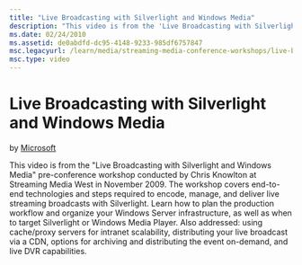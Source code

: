```yaml
---
title: "Live Broadcasting with Silverlight and Windows Media"
description: "This video is from the 'Live Broadcasting with Silverlight and Windows Media' pre-conference workshop conducted by Chris Knowlton at Streaming Media West in..."
ms.date: 02/24/2010
ms.assetid: de0abdfd-dc95-4148-9233-985df6757847
msc.legacyurl: /learn/media/streaming-media-conference-workshops/live-broadcasting-with-silverlight-and-windows-media-streaming-media-west-2009
msc.type: video
---
```

# Live Broadcasting with Silverlight and Windows Media

by [Microsoft](https://github.com/Microsoft)

This video is from the "Live Broadcasting with Silverlight and Windows Media" pre-conference workshop conducted by Chris Knowlton at Streaming Media West in November 2009. The workshop covers end-to-end technologies and steps required to encode, manage, and deliver live streaming broadcasts with Silverlight. Learn how to plan the production workflow and organize your Windows Server infrastructure, as well as when to target Silverlight or Windows Media Player. Also addressed: using cache/proxy servers for intranet scalability, distributing your live broadcast via a CDN, options for archiving and distributing the event on-demand, and live DVR capabilities.